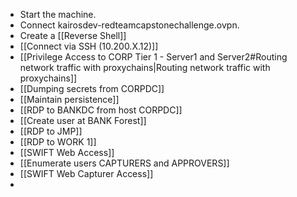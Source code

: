 - Start the machine.
- Connect kairosdev-redteamcapstonechallenge.ovpn.
- Create a [[Reverse Shell]]
- [[Connect via SSH (10.200.X.12)]]
- [[Privilege Access to CORP Tier 1 - Server1 and Server2#Routing network traffic with proxychains|Routing network traffic with proxychains]]
- [[Dumping secrets from CORPDC]]
- [[Maintain persistence]]
- [[RDP to BANKDC from host CORPDC]]
- [[Create user at BANK Forest]]
- [[RDP to JMP]]
- [[RDP to WORK 1]]
- [[SWIFT Web Access]]
- [[Enumerate users CAPTURERS and APPROVERS]]
- [[SWIFT Web Capturer Access]]
- 